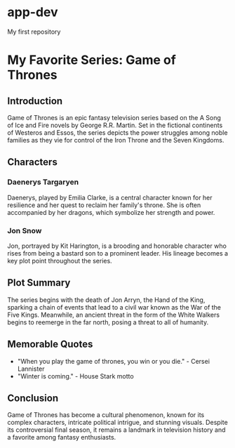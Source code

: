 # app-dev
My first repository
# My Favorite Series: Game of Thrones

## Introduction
Game of Thrones is an epic fantasy television series based on the A Song of Ice and Fire novels by George R.R. Martin. Set in the fictional continents of Westeros and Essos, the series depicts the power struggles among noble families as they vie for control of the Iron Throne and the Seven Kingdoms.

## Characters
### Daenerys Targaryen
Daenerys, played by Emilia Clarke, is a central character known for her resilience and her quest to reclaim her family's throne. She is often accompanied by her dragons, which symbolize her strength and power.

### Jon Snow
Jon, portrayed by Kit Harington, is a brooding and honorable character who rises from being a bastard son to a prominent leader. His lineage becomes a key plot point throughout the series.

## Plot Summary
The series begins with the death of Jon Arryn, the Hand of the King, sparking a chain of events that lead to a civil war known as the War of the Five Kings. Meanwhile, an ancient threat in the form of the White Walkers begins to reemerge in the far north, posing a threat to all of humanity.

## Memorable Quotes
- "When you play the game of thrones, you win or you die." - Cersei Lannister
- "Winter is coming." - House Stark motto

## Conclusion
Game of Thrones has become a cultural phenomenon, known for its complex characters, intricate political intrigue, and stunning visuals. Despite its controversial final season, it remains a landmark in television history and a favorite among fantasy enthusiasts.
